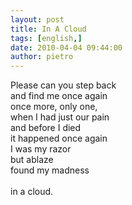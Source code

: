 ```yaml
---
layout: post
title: In A Cloud
tags: [english,]
date: 2010-04-04 09:44:00
author: pietro
---
```

Please can you step back<br/>and find me once again<br/>once more, only one,<br/>when I had just our pain<br/>and before I died<br/>it happened once again<br/>I was my razor<br/>but ablaze<br/>found my madness<br/><br/>in a cloud.
